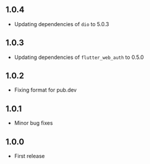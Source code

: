 ## 1.0.4
* Updating dependencies of `dio` to 5.0.3

## 1.0.3
* Updating dependencies of `flutter_web_auth` to 0.5.0

## 1.0.2
* Fixing format for pub.dev

## 1.0.1
* Minor bug fixes

## 1.0.0
* First release
